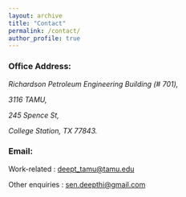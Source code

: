 ```yaml
---
layout: archive
title: "Contact"
permalink: /contact/
author_profile: true
---
```


### Office Address:

<address>
  Richardson Petroleum Engineering Building (# 701),
  
  3116 TAMU,
  
  245 Spence St,
  
  College Station, TX 77843.
</address>


### Email:

Work-related : deept_tamu@tamu.edu 

Other enquiries : sen.deepthi@gmail.com



